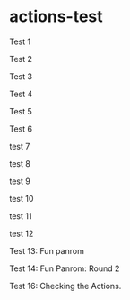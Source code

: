 # actions-test
Test 1

Test 2

Test 3

Test 4

Test 5

Test 6

test 7

test 8

test 9

test 10

test 11

test 12 

Test 13: Fun panrom

Test 14: Fun Panrom: Round 2



Test 16: Checking the Actions.
